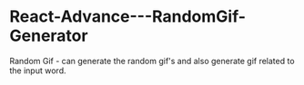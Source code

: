 # React-Advance---RandomGif-Generator
Random Gif - can generate the random gif's and also generate gif related to the input word. 
